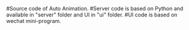 #Source code of Auto Animation. 
#Server code is based on Python and available in "server" folder and UI in "ui" folder.
#UI code is based on wechat mini-program.
